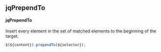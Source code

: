 ## jqPrependTo
#### jqPrependTo
Insert every element in the set of matched elements to the beginning of the target.
```javascript
$(${content}).prependTo(${selector});
```